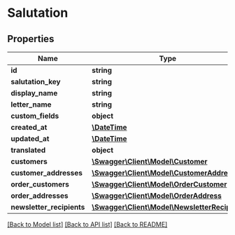 # Salutation

## Properties
Name | Type | Description | Notes
------------ | ------------- | ------------- | -------------
**id** | **string** |  | [optional] 
**salutation_key** | **string** |  | 
**display_name** | **string** |  | 
**letter_name** | **string** |  | 
**custom_fields** | **object** |  | [optional] 
**created_at** | [**\DateTime**](\DateTime.md) |  | 
**updated_at** | [**\DateTime**](\DateTime.md) |  | [optional] 
**translated** | **object** |  | [optional] 
**customers** | [**\Swagger\Client\Model\Customer**](Customer.md) |  | [optional] 
**customer_addresses** | [**\Swagger\Client\Model\CustomerAddress**](CustomerAddress.md) |  | [optional] 
**order_customers** | [**\Swagger\Client\Model\OrderCustomer**](OrderCustomer.md) |  | [optional] 
**order_addresses** | [**\Swagger\Client\Model\OrderAddress**](OrderAddress.md) |  | [optional] 
**newsletter_recipients** | [**\Swagger\Client\Model\NewsletterRecipient**](NewsletterRecipient.md) |  | [optional] 

[[Back to Model list]](../../README.md#documentation-for-models) [[Back to API list]](../../README.md#documentation-for-api-endpoints) [[Back to README]](../../README.md)

